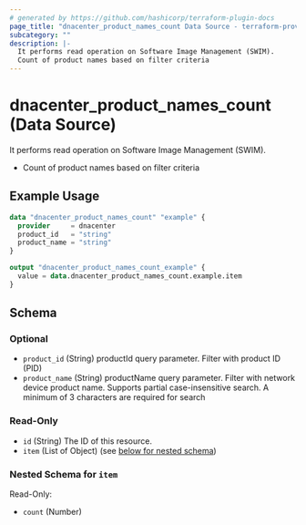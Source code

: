 ```yaml
---
# generated by https://github.com/hashicorp/terraform-plugin-docs
page_title: "dnacenter_product_names_count Data Source - terraform-provider-dnacenter"
subcategory: ""
description: |-
  It performs read operation on Software Image Management (SWIM).
  Count of product names based on filter criteria
---
```


# dnacenter_product_names_count (Data Source)

It performs read operation on Software Image Management (SWIM).

- Count of product names based on filter criteria

## Example Usage

```terraform
data "dnacenter_product_names_count" "example" {
  provider     = dnacenter
  product_id   = "string"
  product_name = "string"
}

output "dnacenter_product_names_count_example" {
  value = data.dnacenter_product_names_count.example.item
}
```

<!-- schema generated by tfplugindocs -->
## Schema

### Optional

- `product_id` (String) productId query parameter. Filter with product ID (PID)
- `product_name` (String) productName query parameter. Filter with network device product name. Supports partial case-insensitive search. A minimum of 3 characters are required for search

### Read-Only

- `id` (String) The ID of this resource.
- `item` (List of Object) (see [below for nested schema](#nestedatt--item))

<a id="nestedatt--item"></a>
### Nested Schema for `item`

Read-Only:

- `count` (Number)

